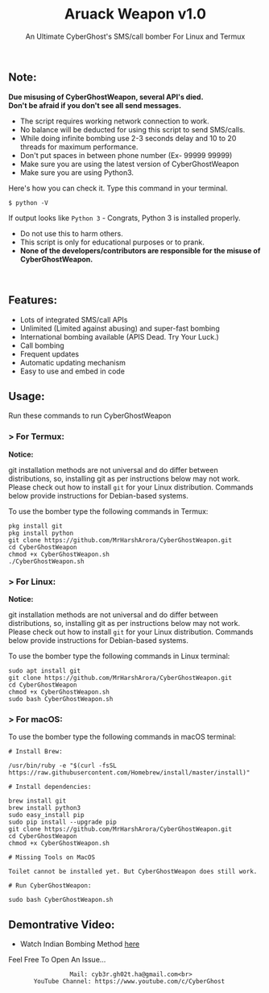 <h1 align="center">Aruack Weapon v1.0</h1>
<p align="center">An Ultimate CyberGhost's  SMS/call bomber For Linux and Termux</p><br>

## Note:

**Due misusing of CyberGhostWeapon, several API's died.**  
**Don't be afraid if you don't see all send messages.**

- The script requires working network connection to work.
- No balance will be deducted for using this script to send SMS/calls.
- While doing infinite bombing use 2-3 seconds delay and 10 to 20 threads for maximum performance.
- Don't put spaces in between phone number (Ex- 99999 99999)
- Make sure you are using the latest version of CyberGhostWeapon
- Make sure you are using Python3.

Here's how you can check it. Type this command in your terminal.
```
$ python -V
```
If output looks like `Python 3` - Congrats, Python 3 is installed properly.

- Do not use this to harm others.
- This script is only for educational purposes or to prank.
- **None of the developers/contributors are responsible for the misuse of CyberGhostWeapon.**
<br>

## Features:

- Lots of integrated SMS/call APIs
- Unlimited (Limited against abusing) and super-fast bombing
- International bombing available (APIS Dead. Try Your Luck.) 
- Call bombing
- Frequent updates
- Automatic updating mechanism
- Easy to use and embed in code

## Usage:

Run these commands to run CyberGhostWeapon

### > For Termux:

**Notice:** 

git installation methods are not universal and do differ between distributions,
so, installing git as per instructions below may not work.
Please check out how to install `git` for your Linux distribution.
Commands below provide instructions for Debian-based systems.

To use the bomber type the following commands in Termux:
```
pkg install git
pkg install python
git clone https://github.com/MrHarshArora/CyberGhostWeapon.git
cd CyberGhostWeapon
chmod +x CyberGhostWeapon.sh
./CyberGhostWeapon.sh
```

### > For Linux:

**Notice:** 

git installation methods are not universal and do differ between distributions,
so, installing git as per instructions below may not work.
Please check out how to install `git` for your Linux distribution.
Commands below provide instructions for Debian-based systems.

To use the bomber type the following commands in Linux terminal:
```
sudo apt install git
git clone https://github.com/MrHarshArora/CyberGhostWeapon.git
cd CyberGhostWeapon
chmod +x CyberGhostWeapon.sh
sudo bash CyberGhostWeapon.sh
```

### > For macOS:

To use the bomber type the following commands in macOS terminal:
```
# Install Brew: 

/usr/bin/ruby -e "$(curl -fsSL https://raw.githubusercontent.com/Homebrew/install/master/install)"

# Install dependencies:

brew install git
brew install python3
sudo easy_install pip
sudo pip install --upgrade pip
git clone https://github.com/MrHarshArora/CyberGhostWeapon.git
cd CyberGhostWeapon
chmod +x CyberGhostWeapon.sh

# Missing Tools on MacOS

Toilet cannot be installed yet. But CyberGhostWeapon does still work.

# Run CyberGhostWeapon:

sudo bash CyberGhostWeapon.sh
```

## Demontrative Video:

- Watch Indian Bombing Method <a href="https://www.youtube.com/watch?v=3OGGi0AtCB8&t=12s&ab_channel=CyberGhost">here</a><br>

Feel Free To Open An Issue...

```
                 Mail: cyb3r.gh02t.ha@gmail.com<br>
       YouTube Channel: https://www.youtube.com/c/CyberGhost
```




